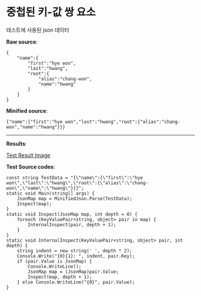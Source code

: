 # 중첩된 키-값 쌍 요소
테스트에 사용된 json 데이터

**Raw source**:

    {
        "name":{
            "first":"hye won",
            "last":"hwang",
            "root":{
                "alias":"chang-won",
                "name":"hwang"
            }
        }
    }

**Minified source**:

`{"name":{"first":"hye won","last":"hwang","root":{"alias":"chang-won","name":"hwang"}}}`

----------

**Results**:

[Test Result Image](https://oss.navercorp.com/UGC-Xamarin/minified-json-parser/raw/master/test-nested-kvpair/result.png)

**Test Source codes**:

    const string TestData = "{\"name\":{\"first\":\"hye won\",\"last\":\"hwang\",\"root\":{\"alias\":\"chang-won\",\"name\":\"hwang\"}}}";
    static void Main(string[] args) {
        JsonMap map = MinifiedJson.Parse(TestData);
        Inspect(map);
    }
    static void Inspect(JsonMap map, int depth = 0) {
        foreach (KeyValuePair<string, object> pair in map) {
            InternalInspect(pair, depth + 1);
        }
    }
    static void InternalInspect(KeyValuePair<string, object> pair, int depth) {
        string indent = new string(' ', depth * 2);
        Console.Write("{0}{1}: ", indent, pair.Key);
        if (pair.Value is JsonMap) {
            Console.WriteLine();
            JsonMap map = (JsonMap)pair.Value;
            Inspect(map, depth + 1);
        } else Console.WriteLine("{0}", pair.Value);
    }
